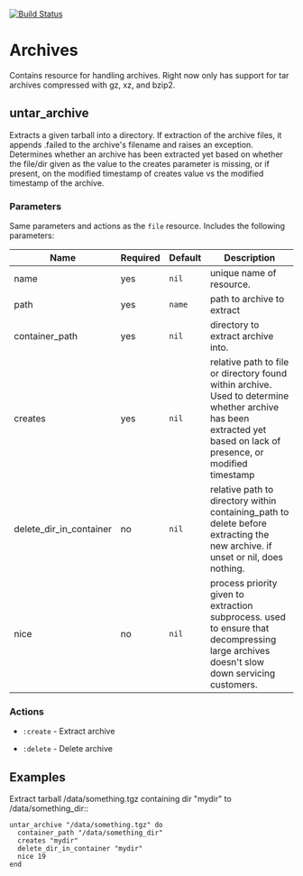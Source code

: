 [![Build Status](https://circleci.com/gh/mmi-cookbooks/archives-chef.svg?style=svg)](https://circleci.com/gh/mmi-cookbooks/archives-chef)

# Archives

Contains resource for handling archives. Right now only has support for tar archives compressed with gz, xz, and bzip2.

## untar_archive

Extracts a given tarball into a directory. If extraction of the archive files,
it appends .failed to the archive's filename and raises an exception.
Determines whether an archive has been extracted yet based on whether the
file/dir given as the value to the creates parameter is missing, or if present,
on the modified timestamp of creates value vs the modified timestamp of the
archive.

### Parameters

Same parameters and actions as the ``file`` resource. Includes the following parameters:


Name | Required | Default | Description
---- | -------- | ------- | -----------
name | yes | `nil` | unique name of resource.
path | yes | `name` | path to archive to extract
container_path | yes | `nil` | directory to extract archive into.
creates | yes | `nil` | relative path to file or directory found within archive. Used to determine whether archive has been extracted yet based on lack of presence, or modified timestamp
delete_dir_in_container | no | `nil` | relative path to directory within containing_path to delete before extracting the new archive. if unset or nil, does nothing.
nice | no | `nil` |  process priority given to extraction subprocess. used to ensure that decompressing large archives doesn't slow down servicing customers.

### Actions

* `:create` - Extract archive

* `:delete` - Delete archive


## Examples

Extract tarball /data/something.tgz containing dir "mydir" to /data/something_dir::

    untar_archive "/data/something.tgz" do
      container_path "/data/something_dir"
      creates "mydir"
      delete_dir_in_container "mydir"
      nice 19
    end
